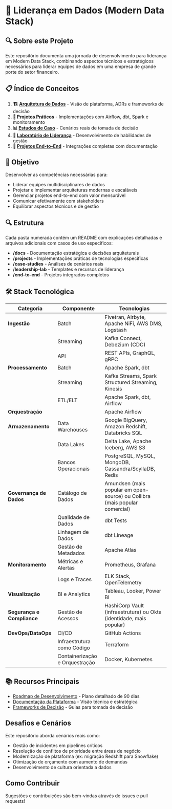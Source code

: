 # 🎯 Liderança em Dados (Modern Data Stack)

## 🔍 Sobre este Projeto

Este repositório documenta uma jornada de desenvolvimento para liderança em Modern Data Stack, combinando aspectos técnicos e estratégicos necessários para liderar equipes de dados em uma empresa de grande porte do setor financeiro.

## 📋 Índice de Conceitos

1. **🏗️ [Arquitetura de Dados](./docs/README.md)** - Visão de plataforma, ADRs e frameworks de decisão
2. **🔄 [Projetos Práticos](./projects/README.md)** - Implementações com Airflow, dbt, Spark e monitoramento
3. **📊 [Estudos de Caso](./case-studies/README.md)** - Cenários reais de tomada de decisão
4. **👥 [Laboratório de Liderança](./leadership-lab/README.md)** - Desenvolvimento de habilidades de gestão
5. **🚀 [Projetos End-to-End](./end-to-end/README.md)** - Integrações completas com documentação

## 🌟 Objetivo

Desenvolver as competências necessárias para:
- Liderar equipes multidisciplinares de dados
- Projetar e implementar arquiteturas modernas e escaláveis
- Gerenciar projetos end-to-end com valor mensurável
- Comunicar efetivamente com stakeholders
- Equilibrar aspectos técnicos e de gestão

## 🔍 Estrutura

Cada pasta numerada contém um README com explicações detalhadas e arquivos adicionais com casos de uso específicos:

- **/docs** - Documentação estratégica e decisões arquiteturais
- **/projects** - Implementações práticas de tecnologias específicas
- **/case-studies** - Análises de cenários reais
- **/leadership-lab** - Templates e recursos de liderança
- **/end-to-end** - Projetos integrados completos

## 🛠️ Stack Tecnológica

| Categoria | Componente | Tecnologias |
|-----------|------------|-------------|
| **Ingestão** | Batch | Fivetran, Airbyte, Apache NiFi, AWS DMS, Logstash |
| | Streaming | Kafka Connect, Debezium (CDC) |
| | API | REST APIs, GraphQL, gRPC |
| **Processamento** | Batch | Apache Spark, dbt |
| | Streaming | Kafka Streams, Spark Structured Streaming, Kinesis |
| | ETL/ELT | Apache Spark, dbt, Airflow |
| **Orquestração** | | Apache Airflow |
| **Armazenamento** | Data Warehouses | Google BigQuery, Amazon Redshift, Databricks SQL |
| | Data Lakes | Delta Lake, Apache Iceberg, AWS S3 |
| | Bancos Operacionais | PostgreSQL, MySQL, MongoDB, Cassandra/ScyllaDB, Redis |
| **Governança de Dados** | Catálogo de Dados | Amundsen (mais popular em open-source) ou Collibra (mais popular comercial) |
| | Qualidade de Dados | dbt Tests |
| | Linhagem de Dados | dbt Lineage |
| | Gestão de Metadados | Apache Atlas |
| **Monitoramento** | Métricas e Alertas | Prometheus, Grafana |
| | Logs e Traces | ELK Stack, OpenTelemetry |
| **Visualização** | BI e Analytics | Tableau, Looker, Power BI |
| **Segurança e Compliance** | Gestão de Acessos | HashiCorp Vault (infraestrutura) ou Okta (identidade, mais popular) |
| **DevOps/DataOps** | CI/CD | GitHub Actions |
| | Infraestrutura como Código | Terraform |
| | Containerização e Orquestração | Docker, Kubernetes |

## 📚 Recursos Principais

- [Roadmap de Desenvolvimento](ROADMAP.md) - Plano detalhado de 90 dias
- [Documentação da Plataforma](./docs/platform-vision.md) - Visão técnica e estratégica
- [Frameworks de Decisão](./docs/decision-frameworks.md) - Guias para tomada de decisão

## Desafios e Cenários

Este repositório aborda cenários reais como:
- Gestão de incidentes em pipelines críticos
- Resolução de conflitos de prioridade entre áreas de negócio
- Modernização de plataforma (ex: migração Redshift para Snowflake)
- Otimização de orçamento com aumento de demandas
- Desenvolvimento de cultura orientada a dados

## Como Contribuir

Sugestões e contribuições são bem-vindas através de issues e pull requests!
